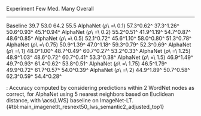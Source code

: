 Experiment                      Few        Med.        Many     Overall
-----------------------  ----------  ----------  ----------  ----------
Baseline                       39.7        53.0        64.2        55.5
AlphaNet (_ρ_\ =\ 0.1)   57.3^0.62^  37.3^1.26^  50.6^0.93^  45.1^0.94^
AlphaNet (_ρ_\ =\ 0.2)   55.2^0.51^  41.9^1.19^  54.7^0.87^  48.6^0.85^
AlphaNet (_ρ_\ =\ 0.5)   52.1^0.72^  45.6^1.10^  58.0^0.80^  51.3^0.78^
AlphaNet (_ρ_\ =\ 0.75)  50.9^1.39^  47.0^1.18^  59.3^0.79^  52.3^0.69^
AlphaNet (_ρ_\ =\ 1)     48.0^1.00^  48.7^0.49^  60.7^0.27^  53.2^0.33^
AlphaNet (_ρ_\ =\ 1.25)  48.9^1.03^  48.6^0.72^  60.7^0.41^  53.3^0.38^
AlphaNet (_ρ_\ =\ 1.5)   46.9^1.49^  49.7^0.93^  61.4^0.62^  53.8^0.51^
AlphaNet (_ρ_\ =\ 1.75)  46.5^1.79^  49.9^0.72^  61.7^0.57^  54.0^0.39^
AlphaNet (_ρ_\ =\ 2)     44.9^1.89^  50.7^0.58^  62.3^0.59^  54.4^0.28^

: Accuracy computed by considering predictions within 2 WordNet nodes as correct, for AlphaNet using 5 nearest neighbors based on Euclidean distance, with \acs{LWS} baseline on ImageNet-LT. {#tbl:main_imagenetlt_resnext50_lws_semantic2_adjusted_top1}
